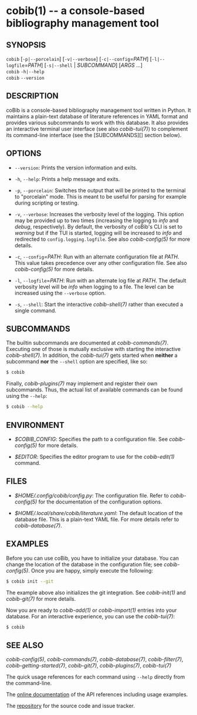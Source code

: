 cobib(1) -- a console-based bibliography management tool
========================================================

## SYNOPSIS

`cobib` [`-p|--porcelain`] [`-v|--verbose`] [`-c|--config`=_PATH_] [`-l|--logfile`=_PATH_] [`-s|--shell` | _SUBCOMMAND_] [_ARGS_ ...]<br>
`cobib` `-h|--help` <br>
`cobib` `--version`

## DESCRIPTION

coBib is a console-based bibliography management tool written in Python.
It maintains a plain-text database of literature references in YAML format and provides various subcommands to work with this database.
It also provides an interactive terminal user interface (see also *cobib-tui(7)*) to complement its command-line interface (see the [SUBCOMMANDS][] section below).

## OPTIONS

  * `--version`:
    Prints the version information and exits.

  * `-h`, `--help`:
    Prints a help message and exits.

  * `-p`, `--porcelain`:
    Switches the output that will be printed to the terminal to "porcelain" mode.
    This is meant to be useful for parsing for example during scripting or testing.

  * `-v`, `--verbose`:
    Increases the verbosity level of the logging.
    This option may be provided up to two times (increasing the logging to _info_ and _debug_, respectively).
    By default, the verbosity of coBib's CLI is set to _warning_ but if the TUI is started, logging will be increased to _info_ and redirected to `config.logging.logfile`.
    See also *cobib-config(5)* for more details.

  * `-c`, `--config`=_PATH_:
    Run with an alternate configuration file at _PATH_.
    This value takes precedence over any other configuration file.
    See also *cobib-config(5)* for more details.

  * `-l`, `--logfile`=_PATH_:
    Run with an alternate log file at _PATH_.
    The default verbosity level will be _info_ when logging to a file.
    The level can be increased using the `--verbose` option.

  * `-s`, `--shell`:
    Start the interactive *cobib-shell(7)* rather than executed a single command.

## SUBCOMMANDS

The builtin subcommands are documented at *cobib-commands(7)*.
Executing one of those is mutually exclusive with starting the interactive *cobib-shell(7)*.
In addition, the *cobib-tui(7)* gets started when **neither** a subcommand **nor** the `--shell` option are specified, like so:
```bash
$ cobib
```

Finally, *cobib-plugins(7)* may implement and register their own subcommands.
Thus, the actual list of available commands can be found using the `--help`:
```bash
$ cobib --help
```

## ENVIRONMENT

  * _$COBIB_CONFIG_:
    Specifies the path to a configuration file.
    See *cobib-config(5)* for more details.

  * _$EDITOR_:
    Specifies the editor program to use for the *cobib-edit(1)* command.

## FILES

  * _$HOME/.config/cobib/config.py_:
    The configuration file.
    Refer to *cobib-config(5)* for the documentation of the configuration options.

  * _$HOME/.local/share/cobib/literature.yaml_:
    The default location of the database file.
    This is a plain-text YAML file.
    For more details refer to *cobib-database(7)*.

## EXAMPLES

Before you can use coBib, you have to initialize your database.
You can change the location of the database in the configuration file; see *cobib-config(5)*.
Once you are happy, simply execute the following:

```bash
$ cobib init --git
```

The example above also initializes the git integration.
See *cobib-init(1)* and *cobib-git(7)* for more details.

Now you are ready to *cobib-add(1)* or *cobib-import(1)* entries into your database.
For an interactive experience, you can use the *cobib-tui(7)*:

```bash
$ cobib
```

## SEE ALSO

*cobib-config(5)*, *cobib-commands(7)*, *cobib-database(7)*, *cobib-filter(7)*, *cobib-getting-started(7)*, *cobib-git(7)*, *cobib-plugins(7)*, *cobib-tui(7)*

The quick usage references for each command using `--help` directly from the command-line.

The [online documentation](https://cobib.gitlab.io/cobib/cobib.html) of the API references including usage examples.

The [repository](https://gitlab.com/cobib/cobib) for the source code and issue tracker.

[//]: # ( vim: set ft=markdown tw=0: )
